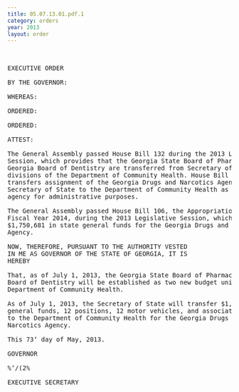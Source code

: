 ```yaml
---
title: 05.07.13.01.pdf.1
category: orders
year: 2013
layout: order
---
```


<pre> 

EXECUTIVE ORDER

BY THE GOVERNOR:

WHEREAS:

ORDERED:

ORDERED:

ATTEST:

The General Assembly passed House Bill 132 during the 2013 Legislative
Session, which provides that the Georgia State Board of Pharmacy and
Georgia Board of Dentistry are transferred from Secretary of State to being
divisions of the Department of Community Health. House Bill 132 also
transfers assignment of the Georgia Drugs and Narcotics Agency from the
Secretary of State to the Department of Community Health as an attached
agency for administrative purposes.

The General Assembly passed House Bill 106, the Appropriations Act for
Fiscal Year 2014, during the 2013 Legislative Session, which appropriated
$1,750,681 in state general funds for the Georgia Drugs and Narcotics
Agency.

NOW, THEREFORE, PURSUANT TO THE AUTHORITY VESTED
IN ME AS GOVERNOR OF THE STATE OF GEORGIA, IT IS
HEREBY

That, as of July 1, 2013, the Georgia State Board of Pharmacy and Georgia
Board of Dentistry will be established as two new budget units within the
Department of Community Health.

As of July 1, 2013, the Secretary of State will transfer $1,750,681 in state
general funds, 12 positions, 12 motor vehicles, and associated equipment
to the Department of Community Health for the Georgia Drugs and
Narcotics Agency.

This 73‘ day of May, 2013.

GOVERNOR

%‘/(2%

EXECUTIVE SECRETARY

</pre>
